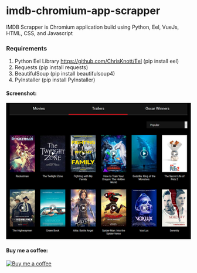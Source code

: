 # imdb-chromium-app-scrapper
IMDB Scrapper is Chromium application build using Python, Eel, VueJs, HTML, CSS, and Javascript
### Requirements
1. Python Eel Library https://github.com/ChrisKnott/Eel (pip install eel)
2. Requests (pip install requests)
3. BeautifulSoup (pip install beautifulsoup4)
4. PyInstaller (pip install PyInstaller)

#### Screenshot:

![alt text](https://raw.githubusercontent.com/umar13893/imdb-chromium-app-scrapper/master/screenshot.png "IMDB Scrapper API")

#### Buy me a coffee:

[![Buy me a coffee](http://img.youtube.com/vi/YOUTUBE_VIDEO_ID_HERE/0.jpg)](http://www.youtube.com/watch?v=YOUTUBE_VIDEO_ID_HERE)
